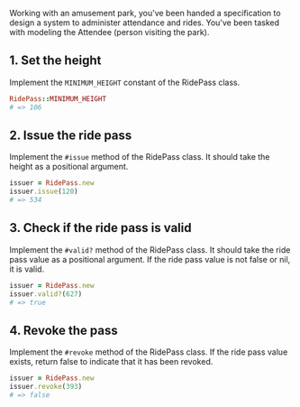Working with an amusement park, you've been handed a specification to design a system to administer attendance and rides. You've been tasked with modeling the Attendee (person visiting the park).

## 1. Set the height

Implement the `MINIMUM_HEIGHT` constant of the RidePass class.

```ruby
RidePass::MINIMUM_HEIGHT
# => 106
```

## 2. Issue the ride pass

Implement the `#issue` method of the RidePass class. It should take the height as a positional argument.

```ruby
issuer = RidePass.new
issuer.issue(120)
# => 534
```

## 3. Check if the ride pass is valid

Implement the `#valid?` method of the RidePass class. It should take the ride pass value as a positional argument. If the ride pass value is not false or nil, it is valid.

```ruby
issuer = RidePass.new
issuer.valid?(627)
# => true
```

## 4. Revoke the pass

Implement the `#revoke` method of the RidePass class. If the ride pass value exists, return false to indicate that it has been revoked.

```ruby
issuer = RidePass.new
issuer.revoke(393)
# => false
```
